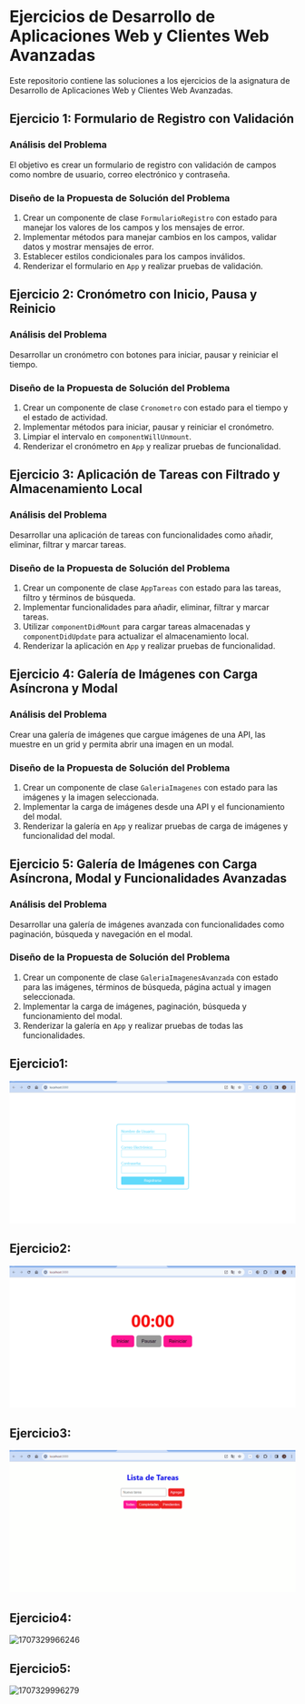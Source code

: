 # Ejercicios de Desarrollo de Aplicaciones Web y Clientes Web Avanzadas

Este repositorio contiene las soluciones a los ejercicios de la asignatura de Desarrollo de Aplicaciones Web y Clientes Web Avanzadas.

## Ejercicio 1: Formulario de Registro con Validación

### Análisis del Problema

El objetivo es crear un formulario de registro con validación de campos como nombre de usuario, correo electrónico y contraseña.

### Diseño de la Propuesta de Solución del Problema

1. Crear un componente de clase `FormularioRegistro` con estado para manejar los valores de los campos y los mensajes de error.
2. Implementar métodos para manejar cambios en los campos, validar datos y mostrar mensajes de error.
3. Establecer estilos condicionales para los campos inválidos.
4. Renderizar el formulario en `App` y realizar pruebas de validación.

## Ejercicio 2: Cronómetro con Inicio, Pausa y Reinicio

### Análisis del Problema

Desarrollar un cronómetro con botones para iniciar, pausar y reiniciar el tiempo.

### Diseño de la Propuesta de Solución del Problema

1. Crear un componente de clase `Cronometro` con estado para el tiempo y el estado de actividad.
2. Implementar métodos para iniciar, pausar y reiniciar el cronómetro.
3. Limpiar el intervalo en `componentWillUnmount`.
4. Renderizar el cronómetro en `App` y realizar pruebas de funcionalidad.

## Ejercicio 3: Aplicación de Tareas con Filtrado y Almacenamiento Local

### Análisis del Problema

Desarrollar una aplicación de tareas con funcionalidades como añadir, eliminar, filtrar y marcar tareas.

### Diseño de la Propuesta de Solución del Problema

1. Crear un componente de clase `AppTareas` con estado para las tareas, filtro y términos de búsqueda.
2. Implementar funcionalidades para añadir, eliminar, filtrar y marcar tareas.
3. Utilizar `componentDidMount` para cargar tareas almacenadas y `componentDidUpdate` para actualizar el almacenamiento local.
4. Renderizar la aplicación en `App` y realizar pruebas de funcionalidad.

## Ejercicio 4: Galería de Imágenes con Carga Asíncrona y Modal

### Análisis del Problema

Crear una galería de imágenes que cargue imágenes de una API, las muestre en un grid y permita abrir una imagen en un modal.

### Diseño de la Propuesta de Solución del Problema

1. Crear un componente de clase `GaleriaImagenes` con estado para las imágenes y la imagen seleccionada.
2. Implementar la carga de imágenes desde una API y el funcionamiento del modal.
3. Renderizar la galería en `App` y realizar pruebas de carga de imágenes y funcionalidad del modal.

## Ejercicio 5: Galería de Imágenes con Carga Asíncrona, Modal y Funcionalidades Avanzadas

### Análisis del Problema

Desarrollar una galería de imágenes avanzada con funcionalidades como paginación, búsqueda y navegación en el modal.

### Diseño de la Propuesta de Solución del Problema

1. Crear un componente de clase `GaleriaImagenesAvanzada` con estado para las imágenes, términos de búsqueda, página actual y imagen seleccionada.
2. Implementar la carga de imágenes, paginación, búsqueda y funcionamiento del modal.
3. Renderizar la galería en `App` y realizar pruebas de todas las funcionalidades.


## Ejercicio1:

![1707329876438](image/README/1707329876438.png)

## Ejercicio2:

![1707329897831](image/README/1707329897831.png)

## Ejercicio3:

![1707329920227](image/README/1707329920227.png)

## Ejercicio4:

![1707329966246](image/README/1707329966246.png)

## Ejercicio5:

![1707329996279](image/README/1707329996279.png)
